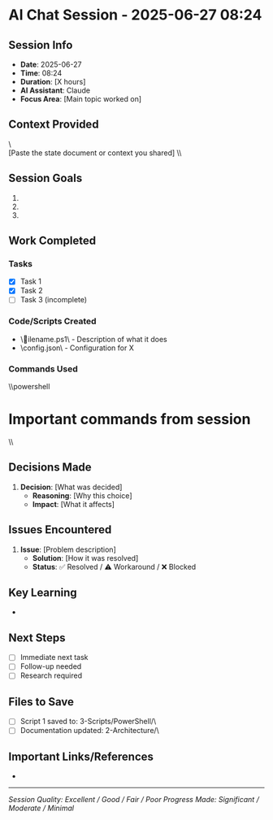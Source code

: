 # AI Chat Session - 2025-06-27 08:24

## Session Info
- **Date**: 2025-06-27
- **Time**: 08:24
- **Duration**: [X hours]
- **AI Assistant**: Claude
- **Focus Area**: [Main topic worked on]

## Context Provided
\\\
[Paste the state document or context you shared]
\\\

## Session Goals
1. 
2. 
3. 

## Work Completed
### Tasks
- [x] Task 1
- [x] Task 2
- [ ] Task 3 (incomplete)

### Code/Scripts Created
- \ilename.ps1\ - Description of what it does
- \config.json\ - Configuration for X

### Commands Used
\\\powershell
# Important commands from session
\\\

## Decisions Made
1. **Decision**: [What was decided]
   - **Reasoning**: [Why this choice]
   - **Impact**: [What it affects]

## Issues Encountered
1. **Issue**: [Problem description]
   - **Solution**: [How it was resolved]
   - **Status**: ✅ Resolved / ⚠️ Workaround / ❌ Blocked

## Key Learning
- 

## Next Steps
- [ ] Immediate next task
- [ ] Follow-up needed
- [ ] Research required

## Files to Save
- [ ] Script 1 saved to: \ 3-Scripts/PowerShell/\
- [ ] Documentation updated: \ 2-Architecture/\

## Important Links/References
- 

---
*Session Quality: Excellent / Good / Fair / Poor*
*Progress Made: Significant / Moderate / Minimal*
